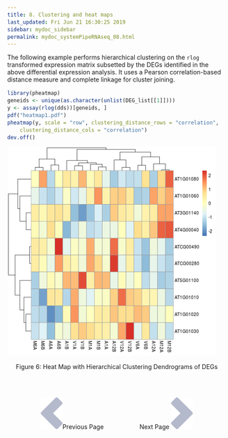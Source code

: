```yaml
---
title: 8. Clustering and heat maps
last_updated: Fri Jun 21 16:30:25 2019
sidebar: mydoc_sidebar
permalink: mydoc_systemPipeRNAseq_08.html
---
```


The following example performs hierarchical clustering on the `rlog`
transformed expression matrix subsetted by the DEGs identified in the above
differential expression analysis. It uses a Pearson correlation-based distance
measure and complete linkage for cluster joining.


```r
library(pheatmap)
geneids <- unique(as.character(unlist(DEG_list[[1]])))
y <- assay(rlog(dds))[geneids, ]
pdf("heatmap1.pdf")
pheatmap(y, scale = "row", clustering_distance_rows = "correlation", 
    clustering_distance_cols = "correlation")
dev.off()
```

![](./pages/mydoc/systemPipeRNAseq_files/heatmap1.png)
<div align="center">Figure 6: Heat Map with Hierarchical Clustering Dendrograms of DEGs</div>

<br><br><center><a href="mydoc_systemPipeRNAseq_07.html"><img src="images/left_arrow.png" alt="Previous page."></a>Previous Page &nbsp; &nbsp; &nbsp; &nbsp; &nbsp; &nbsp; &nbsp; &nbsp; &nbsp; &nbsp; Next Page
<a href="mydoc_systemPipeRNAseq_09.html"><img src="images/right_arrow.png" alt="Next page."></a></center>
